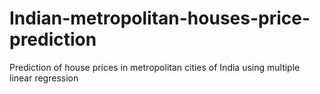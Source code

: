# Indian-metropolitan-houses-price-prediction
Prediction of house prices in metropolitan cities of India using multiple linear regression
